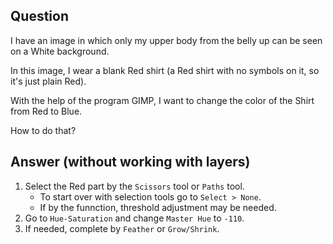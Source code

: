 ## Question

I have an image in which only my upper body from the belly up can be seen on a White background.

In this image, I wear a blank Red shirt (a Red shirt with no symbols on it, so it's just plain Red).

With the help of the program GIMP, I want to change the color of the Shirt from Red to Blue.

How to do that?

## Answer (without working with layers)

1. Select the Red part by the `Scissors` tool or `Paths` tool.
	* To start over with selection tools go to `Select > None`.
 	* If by the funnction, threshold adjustment may be needed.
3. Go to `Hue-Saturation` and change `Master Hue` to `-110`.
4. If needed, complete by `Feather` or `Grow/Shrink`.
